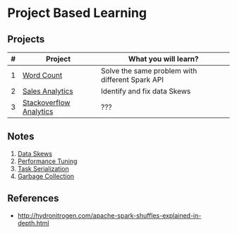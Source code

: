 # Project Based Learning

## Projects

|#|Project|What you will learn?|
|-----|----|-------|
|1|[Word Count](./docs/projects/WordCount.md)|Solve the same problem with different Spark API|
|2|[Sales Analytics](./docs/projects/Sales.md) | Identify and fix data Skews|
|3|[Stackoverflow Analytics](./docs/projects/Stackoverflow.md)|???|

## Notes

1. [Data Skews](../stackoverflow-complete/docs/skew/DataSkews.md)
2. [Performance Tuning](../stackoverflow-complete/docs/PerfTuning.md)
3. [Task Serialization](../stackoverflow-complete/docs/serialize/Serialization.md)
3. [Garbage Collection](../stackoverflow-complete/docs/garbage-collection/Gc.md)

## References

- http://hydronitrogen.com/apache-spark-shuffles-explained-in-depth.html